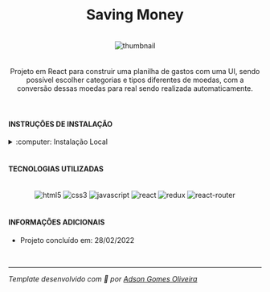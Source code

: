 <div align="center"><h1>Saving Money</h1></div>
<br />
<div align="center"><img src="https://i.ibb.co/CW1C5Y9/image.png" alt="thumbnail" /></div>
<br />
<br />
<div align="center">
Projeto em React para construir uma planilha de gastos com uma UI, sendo possível escolher categorias e tipos diferentes de moedas,
com a conversão dessas moedas para real sendo realizada automaticamente.
</div>
<br />
<br />
<h4>INSTRUÇÕES DE INSTALAÇÃO</h4>
<details>
<summary>:computer: Instalação Local</summary>

> Faça o clone deste repositório `git clone git@github.com:Adson-Gomes-Oliveira/saving-money.git`

> Entre na pasta e execute `npm install` *Atenção: Versão do Node -> 16*

> Execute `npm start`

> Aproveite !! :smile:
<br>
</details>
<br />
<h4>TECNOLOGIAS UTILIZADAS</h4>
<br />
<div align="center">
<img src="https://img.shields.io/badge/html5-%23E34F26.svg?style=for-the-badge&logo=html5&logoColor=white" alt="html5" />
<img src="https://img.shields.io/badge/css3-%231572B6.svg?style=for-the-badge&logo=css3&logoColor=white" alt="css3" />
<img src="https://img.shields.io/badge/javascript-%23323330.svg?style=for-the-badge&logo=javascript&logoColor=%23F7DF1E" alt="javascript" />
<img src="https://img.shields.io/badge/react-%2320232a.svg?style=for-the-badge&logo=react&logoColor=%2361DAFB" alt="react" />
<img src="https://img.shields.io/badge/redux-%23593d88.svg?style=for-the-badge&logo=redux&logoColor=white" alt="redux" />
<img src="https://img.shields.io/badge/React_Router-CA4245?style=for-the-badge&logo=react-router&logoColor=white" alt="react-router" />
</div>
<br />
<h4>INFORMAÇÕES ADICIONAIS</h4>

- Projeto concluído em: 28/02/2022
<br />

---

*Template desenvolvido com :white_heart: por <a href="https://github.com/Adson-Gomes-Oliveira">Adson Gomes Oliveira</a>* 

